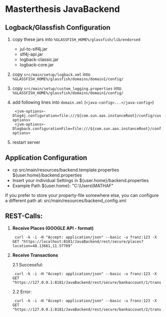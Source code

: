 Masterthesis JavaBackend
========================

Logback/Glassfish Configuration
-------------------------------
1. copy these jars into `%GLASSFISH_HOME%/glassfish/lib/endorsed`
   * jul-to-slf4j.jar
   * slf4j-api.jar
   * logback-classic.jar
   * logback-core.jar
2. copy `src/main/setup/logback.xml` into `%GLASSFISH_HOME%/glassfish/domains/domain1/config/`
3. copy `src/main/setup/custom_logging.properties` into `%GLASSFISH_HOME%/glassfish/domains/domain1/config/`
4. add following lines into `domain.xml` (`<java-config>...</java-config>`)

        <jvm-options>-Dlog4j.configuration=file:///${com.sun.aas.instanceRoot}/config/custom_logging.properties</jvm-options>
        <jvm-options>-Dlogback.configurationFile=file:///${com.sun.aas.instanceRoot}/config/logback.xml</jvm-options>
       
5. restart server

Application Configuration
-------------------------
* cp src/main/resources/backend.template.properties ${user.home}/backend.properties
* Insert your individual Settings in ${user.home}/backend.properties
* Example Path ${user.home}: "C:\Users\MATHAF"

If you prefer to store your property-file somewhere else, you can configure a 
different path at: src/main/resources/backend_config.xml

REST-Calls: 
-----------

1. **Receive Places (GOOGLE API - format)**

        curl -k -i -H "Accept: application/json" --basic -u franz:123 -X GET "https://localhost:8181/JavaBackend/rest/secure/places?location=48.13661,11.57709"

2. **Receive Transactions**

   2.1 Successful:

        curl -k -i -H "Accept: application/json" --basic -u franz:123 -X GET "https://127.0.0.1:8181/JavaBackend/rest/secure/bankaccount/1/transactions"
    
   2.2 Error:

        curl -k -i -H "Accept: application/json" --basic -u franz:123 -X GET "https://127.0.0.1:8181/JavaBackend/rest/secure/bankaccount/2/transactions"


